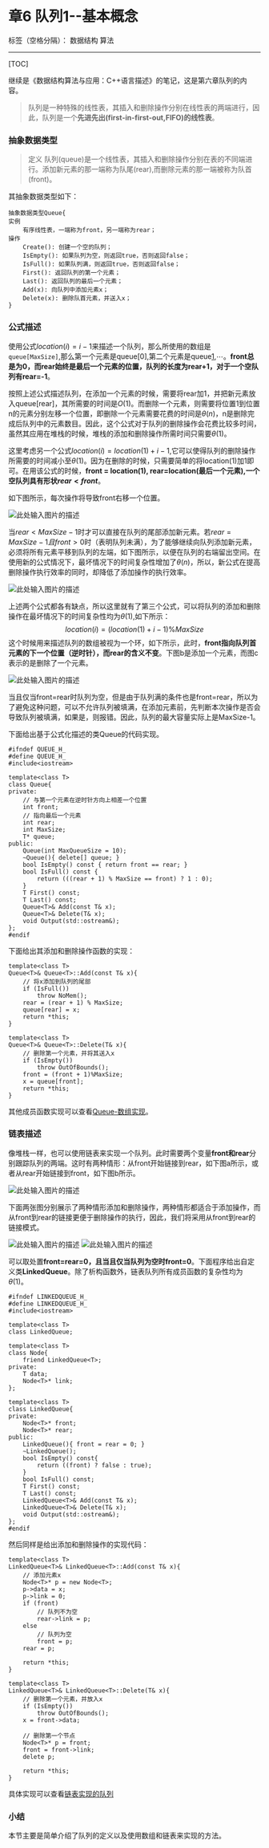 ﻿# 章6 队列1--基本概念

标签（空格分隔）： 数据结构 算法

---
[TOC]

继续是《数据结构算法与应用：C++语言描述》的笔记，这是第六章队列的内容。

> 队列是一种特殊的线性表，其插入和删除操作分别在线性表的两端进行，因此，队列是一个**先进先出(first-in-first-out,FIFO)的线性表**。

### 抽象数据类型
> 定义  队列(queue)是一个线性表，其插入和删除操作分别在表的不同端进行。添加新元素的那一端称为队尾(rear),而删除元素的那一端被称为队首(front)。

其抽象数据类型如下：
```
抽象数据类型Queue{
实例
    有序线性表，一端称为front，另一端称为rear；
操作
    Create(): 创建一个空的队列；
    IsEmpty(): 如果队列为空，则返回true，否则返回false；
    IsFull(): 如果队列满，则返回true，否则返回false；
    First(): 返回队列的第一个元素；
    Last(): 返回队列的最后一个元素；
    Add(x): 向队列中添加元素x；
    Delete(x): 删除队首元素，并送入x；
}
```

### 公式描述
  使用公式$location(i)=i-1$来描述一个队列，那么所使用的数组是`queue[MaxSize]`,那么第一个元素是queue[0],第二个元素是queue[1],$\cdots$。**front总是为0，而rear始终是最后一个元素的位置，队列的长度为rear+1，对于一个空队列有rear=-1**。
  
  按照上述公式描述队列，在添加一个元素的时候，需要将rear加1，并把新元素放入queue[rear]，其所需要的时间是$O(1)$。而删除一个元素，则需要将位置1到位置n的元素分别左移一个位置，即删除一个元素需要花费的时间是$\theta(n)$，n是删除完成后队列中的元素数目。因此，这个公式对于队列的删除操作会花费比较多时间，虽然其应用在堆栈的时候，堆栈的添加和删除操作所需时间只需要$\theta(1)$。
  
  这里考虑另一个公式$location(i)=location(1)+i-1$,它可以使得队列的删除操作所需要的时间减小至$\theta(1)$。因为在删除的时候，只需要简单的将location(1)加1即可。在用该公式的时候，**front = location(1), rear=location(最后一个元素),一个空队列具有形状$rear \lt front$**。
  
  如下图所示，每次操作将导致front右移一个位置。
  
  ![此处输入图片的描述][1]
  
  当$rear \lt MaxSize-1$时才可以直接在队列的尾部添加新元素。若$rear = MaxSize-1且front \gt 0$时（表明队列未满），为了能够继续向队列添加新元素，必须将所有元素平移到队列的左端，如下图所示，以便在队列的右端留出空间。在使用新的公式情况下，最坏情况下的时间复杂性增加了$\theta(n)$，所以，新公式在提高删除操作执行效率的同时，却降低了添加操作的执行效率。
  
  ![此处输入图片的描述][2]
  
  上述两个公式都各有缺点，所以这里就有了第三个公式，可以将队列的添加和删除操作在最坏情况下的时间复杂性均为$\theta(1)$,如下所示：
$$
location(i) = (location(1)+i-1)\% MaxSize
$$
这个时候用来描述队列的数组被视为一个环，如下所示，此时，**front指向队列首元素的下一个位置（逆时针），而rear的含义不变**。下图b是添加一个元素，而图c表示的是删除了一个元素。

![此处输入图片的描述][3]

当且仅当front=rear时队列为空，但是由于队列满的条件也是front=rear，所以为了避免这种问题，可以不允许队列被填满，在添加元素前，先判断本次操作是否会导致队列被填满，如果是，则报错。因此，队列的最大容量实际上是MaxSize-1。

下面给出基于公式化描述的类Queue的代码实现。
```
#ifndef QUEUE_H_
#define QUEUE_H_
#include<iostream>

template<class T>
class Queue{
private:
	// 与第一个元素在逆时针方向上相差一个位置
	int front;
	// 指向最后一个元素
	int rear;
	int MaxSize;
	T* queue;
public:
	Queue(int MaxQueueSize = 10);
	~Queue(){ delete[] queue; }
	bool IsEmpty() const { return front == rear; }
	bool IsFull() const {
		return (((rear + 1) % MaxSize == front) ? 1 : 0);
	}
	T First() const;
	T Last() const;
	Queue<T>& Add(const T& x);
	Queue<T>& Delete(T& x);
	void Output(std::ostream&);
};
#endif
```
下面给出其添加和删除操作函数的实现：
```
template<class T>
Queue<T>& Queue<T>::Add(const T& x){
	// 将x添加到队列的尾部
	if (IsFull())
		throw NoMem();
	rear = (rear + 1) % MaxSize;
	queue[rear] = x;
	return *this;
}

template<class T>
Queue<T>& Queue<T>::Delete(T& x){
	// 删除第一个元素，并将其送入x
	if (IsEmpty())
		throw OutOfBounds();
	front = (front + 1)%MaxSize;
	x = queue[front];
	return *this;
}
```

其他成员函数实现可以查看[Queue-数组实现][4]。

### 链表描述
  像堆栈一样，也可以使用链表来实现一个队列。此时需要两个变量**front和rear**分别跟踪队列的两端。这时有两种情形：从front开始链接到rear，如下图a所示，或者从rear开始链接到front，如下图b所示。
  
  ![此处输入图片的描述][5]
  
  下面两张图分别展示了两种情形添加和删除操作，两种情形都适合于添加操作，而从front到rear的链接更便于删除操作的执行，因此，我们将采用从front到rear的链接模式。
  
  ![此处输入图片的描述][6] ![此处输入图片的描述][7]
  
  可以取处置**front=rear=0，且当且仅当队列为空时front=0**。下面程序给出自定义类**LinkedQueue**。除了析构函数外，链表队列所有成员函数的复杂性均为$\theta(1)$。
```
#ifndef LINKEDQUEUE_H_
#define LINKEDQUEUE_H_
#include<iostream>

template<class T>
class LinkedQueue;

template<class T>
class Node{
	friend LinkedQueue<T>;
private:
	T data;
	Node<T>* link;
};

template<class T>
class LinkedQueue{
private:
	Node<T>* front;
	Node<T>* rear;
public:
	LinkedQueue(){ front = rear = 0; }
	~LinkedQueue();
	bool IsEmpty() const{
		return ((front) ? false : true);
	}
	bool IsFull() const;
	T First() const;
	T Last() const;
	LinkedQueue<T>& Add(const T& x);
	LinkedQueue<T>& Delete(T& x);
	void Output(std::ostream&);
};
#endif
```
然后同样是给出添加和删除操作的实现代码：
```
template<class T>
LinkedQueue<T>& LinkedQueue<T>::Add(const T& x){
	// 添加元素x
	Node<T>* p = new Node<T>;
	p->data = x;
	p->link = 0;
	if (front)
		// 队列不为空
		rear->link = p;
	else
		// 队列为空
		front = p;
	rear = p;

	return *this;
}

template<class T>
LinkedQueue<T>& LinkedQueue<T>::Delete(T& x){
	// 删除第一个元素，并放入x
	if (IsEmpty())
		throw OutOfBounds();
	x = front->data;

	// 删除第一个节点
	Node<T>* p = front;
	front = front->link;
	delete p;

	return *this;
}
```
具体实现可以查看[链表实现的队列][8]

### 小结
  本节主要是简单介绍了队列的定义以及使用数组和链表来实现的方法。

  [1]: http://7xrluf.com1.z0.glb.clouddn.com/%E9%98%9F%E5%88%971.png
  [2]: http://7xrluf.com1.z0.glb.clouddn.com/%E9%98%9F%E5%88%972.png
  [3]: http://7xrluf.com1.z0.glb.clouddn.com/%E9%98%9F%E5%88%973.png
  [4]: https://github.com/ccc013/DataStructe-Algorithms_Study/blob/master/Queue/Queue.h
  [5]: http://7xrluf.com1.z0.glb.clouddn.com/%E9%98%9F%E5%88%974.png
  [6]: http://7xrluf.com1.z0.glb.clouddn.com/%E9%98%9F%E5%88%975.png
  [7]: http://7xrluf.com1.z0.glb.clouddn.com/%E9%98%9F%E5%88%976.png
  [8]: https://github.com/ccc013/DataStructe-Algorithms_Study/blob/master/Queue/LinkedQueue.h